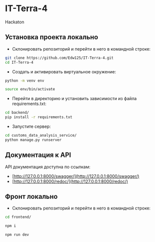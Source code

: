 # IT-Terra-4
Hackaton
## Установка проекта локально
* Склонировать репозиторий и перейти в него в командной строке:
```bash
git clone https://github.com/Edw125/IT-Terra-4.git
cd IT-Terra-4
```

* Cоздать и активировать виртуальное окружение:
```bash
python -m venv env
```
```bash
source env/bin/activate
```
* Перейти в директорию и установить зависимости из файла requirements.txt:
```bash
cd backend/
pip install -r requirements.txt
```
* Запустите сервер:
```bash
cd customs_data_analysis_service/
python manage.py runserver
```
## Документация к API
API документация доступна по ссылкам:
* [http://127.0.0.1:8000/swagger/](http://127.0.0.1:8000/swagger/)
* [http://127.0.0.1:8000/redoc/](http://127.0.0.1:8000/redoc/)

## Фронт локально
* Склонировать репозиторий и перейти в него в командной строке:
```bash
cd frontend/

npm i

npm run dev
```
